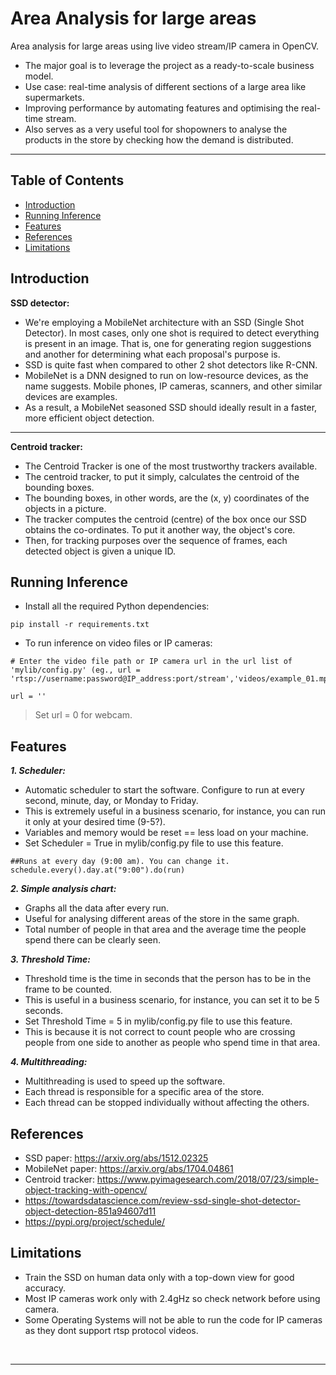 # Area Analysis for large areas
Area analysis for large areas using live video stream/IP camera in OpenCV.

- The major goal is to leverage the project as a ready-to-scale business model.
- Use case: real-time analysis of different sections of a large area like supermarkets.
- Improving performance by automating features and optimising the real-time stream.
- Also serves as a very useful tool for shopowners to analyse the products in the store by checking how the demand is distributed.

--- 

## Table of Contents
* [Introduction](#introduction)
* [Running Inference](#running-inference)
* [Features](#features)
* [References](#references)
* [Limitations](#limitations)

## Introduction
**SSD detector:**
- We're employing a MobileNet architecture with an SSD (Single Shot Detector). In most cases, only one shot is required to detect everything is present in an image. That is, one for generating region suggestions and another for determining what each proposal's purpose is.
- SSD is quite fast when compared to other 2 shot detectors like R-CNN.
- MobileNet is a DNN designed to run on low-resource devices, as the name suggests. Mobile phones, IP cameras, scanners, and other similar devices are examples.
- As a result, a MobileNet seasoned SSD should ideally result in a faster, more efficient object detection.
---
**Centroid tracker:**
- The Centroid Tracker is one of the most trustworthy trackers available.
- The centroid tracker, to put it simply, calculates the centroid of the bounding boxes.
- The bounding boxes, in other words, are the (x, y) coordinates of the objects in a picture.
- The tracker computes the centroid (centre) of the box once our SSD obtains the co-ordinates. To put it another way, the object's core.
- Then, for tracking purposes over the sequence of frames, each detected object is given a unique ID.

## Running Inference
- Install all the required Python dependencies:
```
pip install -r requirements.txt
```
- To run inference on video files or IP cameras:
```
# Enter the video file path or IP camera url in the url list of 'mylib/config.py' (eg., url = 'rtsp://username:password@IP_address:port/stream','videos/example_01.mp4')

url = ''
```
> Set url = 0 for webcam.

## Features

***1. Scheduler:***
- Automatic scheduler to start the software. Configure to run at every second, minute, day, or Monday to Friday.
- This is extremely useful in a business scenario, for instance, you can run it only at your desired time (9-5?).
- Variables and memory would be reset == less load on your machine.
- Set Scheduler = True in mylib/config.py file to use this feature.

```
##Runs at every day (9:00 am). You can change it.
schedule.every().day.at("9:00").do(run)
```

***2. Simple analysis chart:***
- Graphs all the data after every run.
- Useful for analysing different areas of the store in the same graph.
- Total number of people in that area and the average time the people spend there can be clearly seen.

***3. Threshold Time:***
- Threshold time is the time in seconds that the person has to be in the frame to be counted.
- This is useful in a business scenario, for instance, you can set it to be 5 seconds.
- Set Threshold Time = 5 in mylib/config.py file to use this feature.
- This is because it is not correct to count people who are crossing people from one side to another as people who spend time in that area.

***4. Multithreading:***
- Multithreading is used to speed up the software.
- Each thread is responsible for a specific area of the store.
- Each thread can be stopped individually without affecting the others.

## References
- SSD paper: https://arxiv.org/abs/1512.02325
- MobileNet paper: https://arxiv.org/abs/1704.04861
- Centroid tracker: https://www.pyimagesearch.com/2018/07/23/simple-object-tracking-with-opencv/
- https://towardsdatascience.com/review-ssd-single-shot-detector-object-detection-851a94607d11
- https://pypi.org/project/schedule/

## Limitations
- Train the SSD on human data only with a top-down view for good accuracy.
- Most IP cameras work only with 2.4gHz so check network before using camera.
- Some Operating Systems will not be able to run the code for IP cameras as they dont support rtsp protocol videos.

<p>&nbsp;</p>

---

